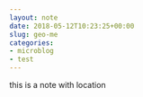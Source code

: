 ```yaml
---
layout: note
date: 2018-05-12T10:23:25+00:00
slug: geo-me
categories:
- microblog
- test
---
```

this is a note with location

